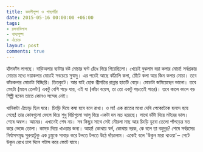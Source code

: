 ```yaml
---
title: কদলীপুষ্প ও গাছপাঁঠা
date: 2015-05-16 00:00:00 +06:00
tags:
- রসনাবিলাস
- খাদ্যপুষ্প
- এঁচোড়
layout: post
comments: true
---
```


হাঁসফাঁস লাগছে। বাড়িঅলার ব্যাটার বউ মোচার ঘণ্ট রেঁধে দিয়ে গিয়েছিলো। খেয়েই বুঝলাম দয়া কলার মোচা! সর্বপ্রকার মোচার মধ্যে দয়াকলার মোচাই সবচেয়ে সুস্বাদু। এর পরেই আছে কাঁঠালি কলা, ঠোঁটে কলা আর জিন কলার মোচা। তবে কাঁচকলার মোচাটা বিচ্ছিরি। তিতকুটে। আর যাই হোক শ্রীমতির রান্নার হাতটি বেড়ে। মোচাটা জমিয়েছেন ভালো। তবে স্নেহটা (মানে তেলটা) একটু বেশি পড়ে যায়, এই যা (কাঁচা বয়েস, তা তো একটু পড়তেই পারে)। তবে কালে কালে বড় শিল্পী হবেন তাতে কোনও সন্দেহ নেই।

খানিকটা এঁচোড় ছিল ঘরে। চিংড়ি দিয়ে কষা হবে বলে রাখা। ও মা! এক রাতের মধ্যে দেখি পেকেটেকে হলদে হয়ে গেছে! তার কোষগুলো ফেলে দিয়ে শুধু বিচিগুলো আলু দিয়ে একটা দম মত হয়েছে। সাথে ডাঁটা দিয়ে মটরের ডাল। শেষে অম্বল। আমের। এখানেই শেষ নয়। সব কিছুর সাথে সেই মৌরলা মাছ আর চিংড়ি ডুবো তেলো পাঁপড়ের মত করে ভেজে তোলা। কামড় দিয়ে খাওয়ার জন্য। আহা! কোথায় স্বর্গ, কোথায় নরক, কে বলে তা বহুদূর? শেষে সর্বরসের নির্যাসসমৃদ্ধ সুরুয়াটুকু এক চুমুকে সাবাড় করে টলতে টলতে উঠে দাঁড়ালাম। একেই বলে 'উকুন মারা খাওয়া'‒ পেটে উকুন রেখে চাপ দিলে পটাস করে ফেটে যাবে।

